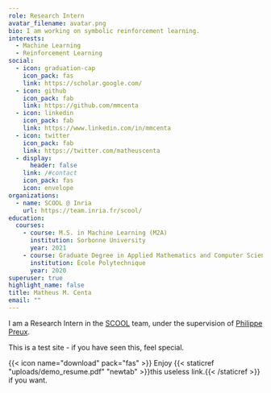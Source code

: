 ```yaml
---
role: Research Intern
avatar_filename: avatar.png
bio: I am working on symbolic reinforcement learning.
interests:
  - Machine Learning
  - Reinforcement Learning
social:
  - icon: graduation-cap
    icon_pack: fas
    link: https://scholar.google.com/
  - icon: github
    icon_pack: fab
    link: https://github.com/mmcenta
  - icon: linkedin
    icon_pack: fab
    link: https://www.linkedin.com/in/mmcenta
  - icon: twitter
    icon_pack: fab
    link: https://twitter.com/matheuscenta
  - display:
      header: false
    link: /#contact
    icon_pack: fas
    icon: envelope
organizations:
  - name: SCOOL @ Inria
    url: https://team.inria.fr/scool/
education:
  courses:
    - course: M.S. in Machine Learning (M2A)
      institution: Sorbonne University
      year: 2021
    - course: Graduate Degree in Applied Mathematics and Computer Science
      institution: École Polytechnique
      year: 2020
superuser: true
highlight_name: false
title: Matheus M. Centa
email: ""
---
```

I am a Research Intern in the [SCOOL](https://team.inria.fr/scool/) team, under the supervision of [Philippe Preux](https://philippe-preux.github.io/).

This is a test site - if you have seen this, feel special.

{{< icon name="download" pack="fas" >}} Enjoy {{< staticref "uploads/demo_resume.pdf" "newtab" >}}this useless link.{{< /staticref >}} if you want.